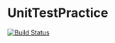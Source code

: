 # UnitTestPractice
[![Build Status](https://travis-ci.org/ChicoState/UnitTestPractice.svg?branch=master)](https://travis-ci.org/Ramsfield/UnitTestPractice)

